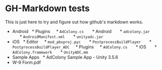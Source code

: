 # GH-Markdown tests
This is just here to try and figure out how github's markdown works.

* Android
  * Plugins
    * `AdColony.cs`  
    * Android
      * `adcolony.jar`
      * `AndroidManifest.xml`
      * `unityadc.jar`
* iOS
  * Editor
    * `mod_pbxproj.pyc`  
    * `PostprocessBuildPlayer`  
    * `PostprocessBuildPlayer_ADC`  
  * Plugins
    * `AdColony.cs`  
    * iOS
      * `AdColony.framework`
      * `UnityADC.mm`
* Sample Apps
  * AdColony Sample App - Unity 3.5.6
* W-9 Form.pdf
